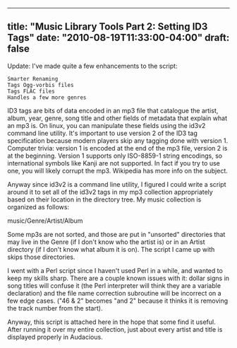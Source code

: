 
---
title: "Music Library Tools Part 2: Setting ID3 Tags"
date: "2010-08-19T11:33:00-04:00"
draft: false
---

Update: I've made quite a few enhancements to the script:

    Smarter Renaming
    Tags Ogg-vorbis files
    Tags FLAC files
    Handles a few more genres

ID3 tags are bits of data encoded in an mp3 file that catalogue the artist, album, year, genre, song title and other fields of metadata that explain what an mp3 is. On linux, you can manipulate these fields using the id3v2 command line utility. It's important to use version 2 of the ID3 tag specification because modern players skip any tagging done with version 1. Computer trivia: version 1 is encoded at the end of the mp3 file, version 2 is at the beginning. Version 1 supports only ISO-8859-1 string encodings, so international symbols like Kanji are not supported. In fact if you try to use one, you will likely corrupt the mp3. Wikipedia has more info on the subject.

Anyway since id3v2 is a command line utility, I figured I could write a script around it to set all of the id3v2 tags in my mp3 collection appropriately based on their location in the directory tree. My music collection is organized as follows:

music/Genre/Artist/Album

Some mp3s are not sorted, and those are put in "unsorted" directories that may live in the Genre (if I don't know who the artist is) or in an Artist directory (if I don't know what album it is on). The script I came up with skips those directories.

I went with a Perl script since I haven't used Perl in a while, and wanted to keep my skills sharp. There are a couple known issues with it: dollar signs in song titles will confuse it (the Perl interpreter will think they are a variable declaration) and the file name correction subroutine will be incorrect on a few edge cases. ("46 & 2" becomes "and 2" because it thinks it is removing the track number from the start).

Anyway, this script is attached here in the hope that some find it useful. After running it over my entire collection, just about every artist and title is displayed properly in Audacious.
